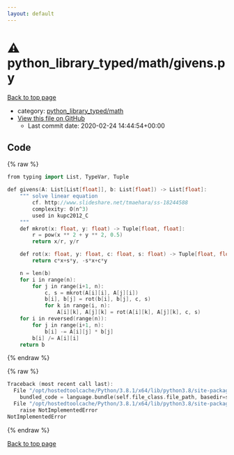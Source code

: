 ```yaml
---
layout: default
---
```


<!-- mathjax config similar to math.stackexchange -->
<script type="text/javascript" async
  src="https://cdnjs.cloudflare.com/ajax/libs/mathjax/2.7.5/MathJax.js?config=TeX-MML-AM_CHTML">
</script>
<script type="text/x-mathjax-config">
  MathJax.Hub.Config({
    TeX: { equationNumbers: { autoNumber: "AMS" }},
    tex2jax: {
      inlineMath: [ ['$','$'] ],
      processEscapes: true
    },
    "HTML-CSS": { matchFontHeight: false },
    displayAlign: "left",
    displayIndent: "2em"
  });
</script>

<script type="text/javascript" src="https://cdnjs.cloudflare.com/ajax/libs/jquery/3.4.1/jquery.min.js"></script>
<script src="https://cdn.jsdelivr.net/npm/jquery-balloon-js@1.1.2/jquery.balloon.min.js" integrity="sha256-ZEYs9VrgAeNuPvs15E39OsyOJaIkXEEt10fzxJ20+2I=" crossorigin="anonymous"></script>
<script type="text/javascript" src="../../../assets/js/copy-button.js"></script>
<link rel="stylesheet" href="../../../assets/css/copy-button.css" />


# :warning: python_library_typed/math/givens.py

<a href="../../../index.html">Back to top page</a>

* category: <a href="../../../index.html#769bec8a7401b9ea69076e29f833e3d2">python_library_typed/math</a>
* <a href="{{ site.github.repository_url }}/blob/master/python_library_typed/math/givens.py">View this file on GitHub</a>
    - Last commit date: 2020-02-24 14:44:54+00:00




## Code

<a id="unbundled"></a>
{% raw %}
```cpp
from typing import List, TypeVar, Tuple

def givens(A: List[List[float]], b: List[float]) -> List[float]:
    """ solve linear equation
        cf. http://www.slideshare.net/tmaehara/ss-18244588
        complexity: O(n^3)
        used in kupc2012_C
    """
    def mkrot(x: float, y: float) -> Tuple[float, float]:
        r = pow(x ** 2 + y ** 2, 0.5)
        return x/r, y/r

    def rot(x: float, y: float, c: float, s: float) -> Tuple[float, float]:
        return c*x+s*y, -s*x+c*y

    n = len(b)
    for i in range(n):
        for j in range(i+1, n):
            c, s = mkrot(A[i][i], A[j][i])
            b[i], b[j] = rot(b[i], b[j], c, s)
            for k in range(i, n):
                A[i][k], A[j][k] = rot(A[i][k], A[j][k], c, s)
    for i in reversed(range(n)):
        for j in range(i+1, n):
            b[i] -= A[i][j] * b[j]
        b[i] /= A[i][i]
    return b

```
{% endraw %}

<a id="bundled"></a>
{% raw %}
```cpp
Traceback (most recent call last):
  File "/opt/hostedtoolcache/Python/3.8.1/x64/lib/python3.8/site-packages/onlinejudge_verify/docs.py", line 348, in write_contents
    bundled_code = language.bundle(self.file_class.file_path, basedir=self.cpp_source_path)
  File "/opt/hostedtoolcache/Python/3.8.1/x64/lib/python3.8/site-packages/onlinejudge_verify/languages/python.py", line 68, in bundle
    raise NotImplementedError
NotImplementedError

```
{% endraw %}

<a href="../../../index.html">Back to top page</a>

